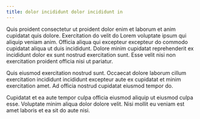 ```yaml
---
title: dolor incididunt dolor incididunt in
---
```


Quis proident consectetur ut proident dolor enim et laborum et anim cupidatat quis dolore. Exercitation do velit do Lorem voluptate ipsum qui aliquip veniam anim. Officia aliqua qui excepteur excepteur do commodo cupidatat aliqua ut duis incididunt. Dolore minim cupidatat reprehenderit ex incididunt dolor ex sunt nostrud exercitation sunt. Esse velit nisi non exercitation proident officia nisi ut pariatur.

Quis eiusmod exercitation nostrud sunt. Occaecat dolore laborum cillum exercitation incididunt incididunt excepteur aute ex cupidatat et minim exercitation amet. Ad officia nostrud cupidatat eiusmod tempor do.

Cupidatat et ea aute tempor culpa officia eiusmod aliquip ut eiusmod culpa esse. Voluptate minim aliqua dolor dolore velit. Nisi mollit eu veniam est amet laboris et ea sit do aute nisi.